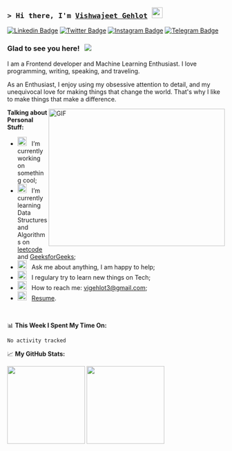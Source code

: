 ### <samp>&gt; Hi there, I'm <a href="https://gkassym.netlify.app" target="_blank">Vishwajeet Gehlot</a> <img src="https://media.giphy.com/media/hvRJCLFzcasrR4ia7z/giphy.gif" width="25"> </samp>
[![Linkedin Badge](https://img.shields.io/badge/-LinkedIn-0e76a8?style=flat-square&logo=Linkedin&logoColor=white)]([https://linkedin.com/in/vishwajeet-gehlot-8581221221](https://www.linkedin.com/in/vishwajeet-gehlot-858121221?utm_source=share&utm_campaign=share_via&utm_content=profile&utm_medium=ios_app))
[![Twitter Badge](https://img.shields.io/badge/-Twitter-00acee?style=flat-square&logo=Twitter&logoColor=white)](https://twitter.com/VishwajeetGehl2)
[![Instagram Badge](https://img.shields.io/badge/-Instagram-e4405f?style=flat-square&logo=Instagram&logoColor=white)](https://instagram.com/__v1shuu_)
[![Telegram Badge](https://img.shields.io/badge/-Telegram-0088cc?style=flat-square&logo=Telegram&logoColor=white)](https://t.me/v1shwajeet)

### Glad to see you here! &nbsp; ![](https://visitor-badge.glitch.me/badge?page_id=Gapur.Gapur)

I am a Frontend developer and Machine Learning Enthusiast. I love programming, writing, speaking, and traveling.

As an Enthusiast, I enjoy using my obsessive attention to detail, and my unequivocal love for making things that change the world. That's why I like to make things that make a difference.

<img align="right" alt="GIF" src="https://github.com/Gapur/Gapur/blob/main/assets/coding.gif?raw=true" width="408" height="318" />
  

**Talking about Personal Stuff:**

- <img src="https://github.com/Gapur/Gapur/blob/main/assets/developer.gif?raw=true" width="21" />&nbsp;&nbsp; I’m currently working on something cool;
- <img src="https://github.com/Gapur/Gapur/blob/main/assets/lightning.gif?raw=true" width="21" />&nbsp;&nbsp; I’m currently learning Data Structures and Algorithms on [leetcode](https://leetcode.com/vishwajeetgehlot3/) and [GeeksforGeeks](https://www.geeksforgeeks.org/user/vishwajeetgehlot3/);
- <img src="https://github.com/Gapur/Gapur/blob/main/assets/message.gif?raw=true" width="21" />&nbsp;&nbsp; Ask me about anything, I am happy to help;
- <img src="https://github.com/Gapur/Gapur/blob/main/assets/laptop.gif?raw=true" width="21" />&nbsp;&nbsp; I regulary try to learn new things on Tech;
- <img src="https://github.com/Gapur/Gapur/blob/main/assets/letterbox.gif?raw=true" width="21" />&nbsp;&nbsp; How to reach me: vigehlot3@gmail.com;
- <img src="https://github.com/Gapur/Gapur/blob/main/assets/doc.gif?raw=true" width="21" />&nbsp;&nbsp; [Resume](https://ssym.netlify.app/Resume.pdf).

</br>

📊 **This Week I Spent My Time On:**
<!--START_SECTION:waka-->

```txt
No activity tracked
```

<!--END_SECTION:waka-->


📈 **My GitHub Stats:**

<p>
  <img height="180em" src="https://github-readme-stats.vercel.app/api?username=Gapur&show_icons=true&hide_border=true&&count_private=true&include_all_commits=true" />
  <img height="180em" src="https://github-readme-stats.vercel.app/api/top-langs/?username=Gapur&exclude_repo=KNN-Image-Classification&show_icons=true&hide_border=true&layout=compact&langs_count=8"/>
</p>
